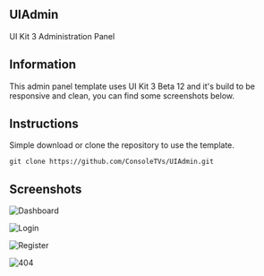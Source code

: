 ## UIAdmin

UI Kit 3 Administration Panel

## Information

This admin panel template uses UI Kit 3 Beta 12 and it's build to be responsive and clean, you can find some screenshots below.

## Instructions

Simple download or clone the repository to use the template.

```
git clone https://github.com/ConsoleTVs/UIAdmin.git
```

## Screenshots

![Dashboard](https://i.gyazo.com/0603edf933bd5a3fb58c9e6d147381b2.png)

![Login](https://i.gyazo.com/bd676511fe83495e949d3763b3488a12.png)

![Register](https://i.gyazo.com/cc9e1fd814abaab31cddd68b6f56a97d.png)

![404](https://i.gyazo.com/c6b4f3538092ec752855a80f1f47ecfb.png)
